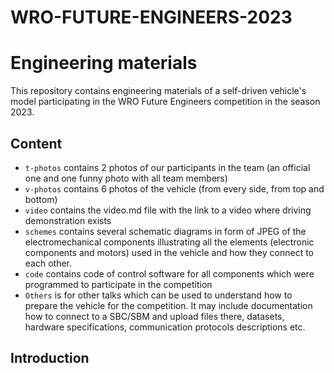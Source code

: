 ﻿# WRO-FUTURE-ENGINEERS-2023
Engineering materials
====
This repository contains engineering materials of a self-driven vehicle's model participating in the WRO Future Engineers competition in the season 2023.

## Content

* `t-photos` contains 2 photos of our participants in the team (an official one and one funny photo with all team members)
* `v-photos` contains 6 photos of the vehicle (from every side, from top and bottom)
* `video` contains the video.md file with the link to a video where driving demonstration exists
* `schemes` contains several schematic diagrams in form of JPEG of the electromechanical components illustrating all the elements (electronic components and motors) used in the vehicle and how they connect to each other.
* `code` contains code of control software for all components which were programmed to participate in the competition
* `Others` is for other talks which can be used to understand how to prepare the vehicle for the competition. It may include documentation how to connect to a
SBC/SBM and upload files there, datasets, hardware specifications, communication protocols descriptions etc.


## Introduction

